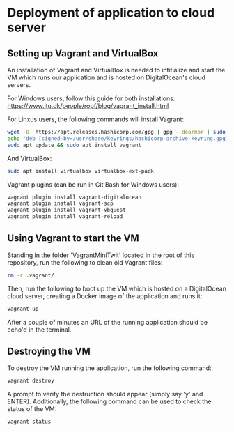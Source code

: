 # Deployment of application to cloud server

## Setting up Vagrant and VirtualBox

An installation of Vagrant and VirtualBox is needed to intitialize and start the VM which runs our application and is hosted on DigitalOcean's cloud servers.

For Windows users, follow this guide for both installations: https://www.itu.dk/people/ropf/blog/vagrant_install.html

For Linxus users, the following commands will install Vagrant:

```bash
wget -O- https://apt.releases.hashicorp.com/gpg | gpg --dearmor | sudo tee /usr/share/keyrings/hashicorp-archive-keyring.gpg
echo "deb [signed-by=/usr/share/keyrings/hashicorp-archive-keyring.gpg] https://apt.releases.hashicorp.com $(lsb_release -cs) main" | sudo tee /etc/apt/sources.list.d/hashicorp.list
sudo apt update && sudo apt install vagrant
```

And VirtualBox:

```bash
sudo apt install virtualbox virtualbox-ext-pack
```

Vagrant plugins (can be run in Git Bash for Windows users):

```bash
vagrant plugin install vagrant-digitalocean
vagrant plugin install vagrant-scp
vagrant plugin install vagrant-vbguest
vagrant plugin install vagrant-reload
```

## Using Vagrant to start the VM

Standing in the folder 'VagrantMiniTwit' located in the root of this repository, run the following to clean old Vagrant files:

```bash
rm -r .vagrant/
```

Then, run the following to boot up the VM which is hosted on a DigitalOcean cloud server, creating a Docker image of the application and runs it:

```bash
vagrant up
```

After a couple of minutes an URL of the running application should be echo'd in the terminal.

## Destroying the VM

To destroy the VM running the application, run the following command:

```bash
vagrant destroy
```

A prompt to verify the destruction should appear (simply say 'y' and ENTER). Additionally, the following command can be used to check the status of the VM:

```bash
vagrant status
```